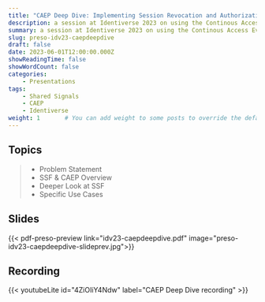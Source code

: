 ```yaml
---
title: "CAEP Deep Dive: Implementing Session Revocation and Authorization @ Identiverse 2023"
description: a session at Identiverse 2023 on using the Continous Access Evaluation Profile with the Shared Signals Framework to signal across different vendor ecosystems changes in session context
summary: a session at Identiverse 2023 on using the Continous Access Evaluation Profile with the Shared Signals Framework to signal across different vendor ecosystems changes in session context
slug: preso-idv23-caepdeepdive
draft: false
date: 2023-06-01T12:00:00.000Z
showReadingTime: false
showWordCount: false
categories:
    - Presentations
tags:
    - Shared Signals
    - CAEP
    - Identiverse
weight: 1       # You can add weight to some posts to override the default sorting (date descending)
---
```


## Topics

> - Problem Statement
> - SSF & CAEP Overview
> - Deeper Look at SSF
> - Specific Use Cases

## Slides

{{< pdf-preso-preview link="idv23-caepdeepdive.pdf" image="preso-idv23-caepdeepdive-slideprev.jpg">}}

## Recording

{{< youtubeLite id="4ZiOIiY4Ndw" label="CAEP Deep Dive recording" >}}
